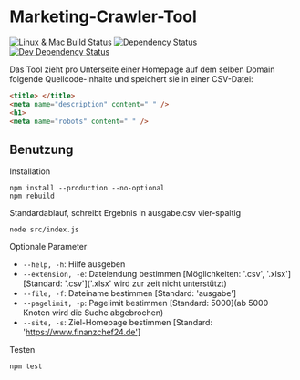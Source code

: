 # Marketing-Crawler-Tool

[![Linux & Mac Build Status][travis-image]][travis-url]
[![Dependency Status][david-image]][david-url]
[![Dev Dependency Status][david-dev-image]][david-dev-url]

Das Tool zieht pro Unterseite einer Homepage auf dem selben Domain folgende Quellcode-Inhalte und speichert sie in einer CSV-Datei:
```html
<title> </title>
<meta name="description" content=" " />
<h1>
<meta name="robots" content=" " />
```

## Benutzung

Installation

```
npm install --production --no-optional
npm rebuild
```

Standardablauf, schreibt Ergebnis in ausgabe.csv vier-spaltig

```
node src/index.js
```

Optionale Parameter

* `--help, -h`: Hilfe ausgeben
* `--extension, -e`: Dateiendung bestimmen [Möglichkeiten: '.csv', '.xlsx'][Standard: '.csv']('.xlsx' wird zur zeit nicht unterstützt)
* `--file, -f`: Dateiname bestimmen [Standard: 'ausgabe']
* `--pagelimit, -p`: Pagelimit bestimmen [Standard: 5000](ab 5000 Knoten wird die Suche abgebrochen)
* `--site, -s`: Ziel-Homepage bestimmen [Standard: 'https://www.finanzchef24.de']

Testen

```
npm test
```

[travis-url]: https://travis-ci.org/Finanzchef24-GmbH/Crawler
[travis-image]: https://travis-ci.org/Finanzchef24-GmbH/Crawler.svg?branch=master
[david-url]: https://david-dm.org/Finanzchef24-GmbH/Crawler
[david-image]: https://david-dm.org/Finanzchef24-GmbH/Crawler/status.svg
[david-dev-url]: https://david-dm.org/Finanzchef24-GmbH/Crawler?type=dev
[david-dev-image]: https://david-dm.org/Finanzchef24-GmbH/Crawler/dev-status.svg

